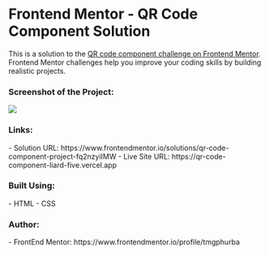 <h1>Frontend Mentor - QR Code Component Solution</h1>

This is a solution to the [QR code component challenge on Frontend Mentor](https://www.frontendmentor.io/challenges/qr-code-component-iux_sIO_H). Frontend Mentor challenges help you improve your coding skills by building realistic projects.

<h3>Screenshot of the Project:</h3>
<img src="https://i.imgur.com/Jam3syL.jpeg">

<h3>Links:</h3>
- Solution URL: https://www.frontendmentor.io/solutions/qr-code-component-project-fq2nzyiIMW
- Live Site URL: https://qr-code-component-liard-five.vercel.app

<h3>Built Using:</h3>
- HTML
- CSS

<h3>Author:</h3>
- FrontEnd Mentor: https://www.frontendmentor.io/profile/tmgphurba
